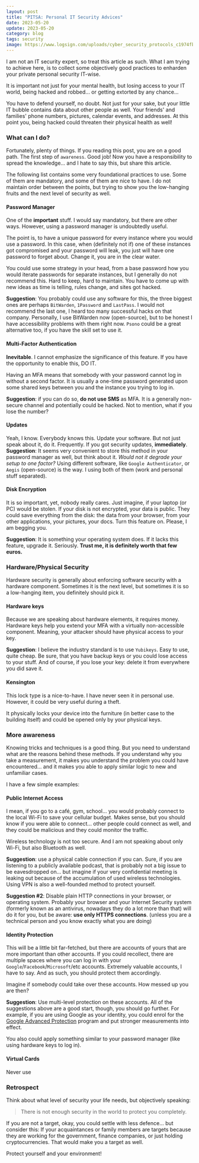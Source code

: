 ```yaml
---
layout: post
title: "PITSA: Personal IT Security Advices"
date: 2023-05-20
update: 2023-05-20
category: blog
tags: security
image: https://www.logsign.com/uploads/cyber_security_protocols_c1974fb1ed.png
---
```


I am not an IT security expert, so treat this article as such. What I am trying to achieve here, is to collect some objectively good practices to enharden your private personal security IT-wise.

It is important not just for your mental health, but losing access to your IT world, being hacked and robbed... or getting extorted by any chance... 

You have to defend yourself, no doubt. Not just for your sake, but your little IT bubble contains data about other people as well. Your friends' and families' phone numbers, pictures, calendar events, and addresses. At this point you, being hacked could threaten their physical health as well!

### What can I do?

Fortunately, plenty of things. If you reading this post, you are on a good path. The first step of `awareness`. Good job!
Now you have a responsibility to spread the knowledge... and I hate to say this, but share this article.

The following list contains some very foundational practices to use. Some of them are mandatory, and some of them are nice to have.
I do not maintain order between the points, but trying to show you the low-hanging fruits and the next level of security as well.

#### Password Manager
One of the **important** stuff. I would say mandatory, but there are other ways.
However, using a password manager is undoubtedly useful.

The point is, to have a unique password for every instance where you would use a password. In this case, when (definitely not if) one of these instances got compromised and your password will leak, you just will have one password to forget about. Change it, you are in the clear water.

You could use some strategy in your head, from a base password how you would iterate passwords for separate instances, but I generally do not recommend this. Hard to keep, hard to maintain. You have to come up with new ideas as time is telling, rules change, and sites got hacked.

**Suggestion**: You probably could use any software for this, the three biggest ones are perhaps `BitWarden`, `1Password` and `LastPass`.
I would not recommend the last one, I heard too many successful hacks on that company. Personally, I use BitWarden now (open-source), but to be honest I have accessibility problems with them right now.
`Psono` could be a great alternative too, if you have the skill set to use it.

#### Multi-Factor Authentication
**Inevitable**. I cannot emphasize the significance of this feature. If you have the opportunity to enable this, DO IT.

Having an MFA means that somebody with your password cannot log in without a second factor. It is usually a one-time password generated upon some shared keys between you and the instance you trying to log in.

**Suggestion**: if you can do so, **do not use SMS** as MFA. It is a generally non-secure channel and potentially could be hacked.
Not to mention, what if you lose the number?

#### Updates
Yeah, I know. Everybody knows this. Update your software. But not just speak about it, do it. Frequently.
If you got security updates, **immediately**.
**Suggestion**: It seems very convenient to store this method in your password manager as well, but think about it. _Would not it degrade your setup to one factor?_
Using different software, like `Google Authenticator`, or `Aegis` (open-source) is the way. I using both of them (work and personal stuff separated).

#### Disk Encryption
It is so important, yet, nobody really cares. Just imagine, if your laptop (or PC) would be stolen. If your disk is not encrypted, your data is public.
They could save everything from the disk: the data from your browser, from your other applications, your pictures, your docs.
Turn this feature on. Please, I am begging you.

**Suggestion**: It is something your operating system does. If it lacks this feature, upgrade it. Seriously.
**Trust me, it is definitely worth that few euros.**

### Hardware/Physical Security
Hardware security is generally about enforcing software security with a hardware component. Sometimes it is the next level, but sometimes it is so a low-hanging item, you definitely should pick it.

#### Hardware keys
Because we are speaking about hardware elements, it requires money. Hardware keys help you extend your MFA with a virtually non-accessible component. Meaning, your attacker should have physical access to your key.

**Suggestion**: I believe the industry standard is to use `Yubikeys`. Easy to use, quite cheap. Be sure, that you have backup keys or you could lose access to your stuff.
And of course, if you lose your key: delete it from everywhere you did save it.

#### Kensington
This lock type is a nice-to-have. I have never seen it in personal use. However, it could be very useful during a theft.

It physically locks your device into the furniture (in better case to the building itself) and could be opened only by your physical keys.

### More awareness
Knowing tricks and techniques is a good thing. But you need to understand what are the reasons behind these methods.
If you understand why you take a measurement, it makes you understand the problem you could have encountered... and it makes you able to apply similar logic to new and unfamiliar cases.

I have a few simple examples:

#### Public Internet Access
I mean, if you go to a café, gym, school... you would probably connect to the local Wi-Fi to save your cellular budget.
Makes sense, but you should know if you were able to connect... other people could connect as well, and they could be malicious and they could monitor the traffic.

Wireless technology is not too secure. And I am not speaking about only Wi-Fi, but also Bluetooth as well.

**Suggestion**: use a physical cable connection if you can. Sure, if you are listening to a publicly available podcast, that is probably not a big issue to be eavesdropped on... but imagine if your very confidential meeting is leaking out because of the accumulation of used wireless technologies.
Using VPN is also a well-founded method to protect yourself.

**Suggestion #2**: Disable plain HTTP connections in your browser, or operating system. Probably your browser and your Internet Security system (formerly known as an antivirus, nowadays they do a lot more than that) will do it for you, but be aware: **use only HTTPS connections**. (unless you are a technical person and you know exactly what you are doing)

#### Identity Protection
This will be a little bit far-fetched, but there are accounts of yours that are more important than other accounts. If you could recollect, there are multiple spaces where you can log in with your `Google`/`Facebook`/`Microsoft`/etc accounts. Extremely valuable accounts, I have to say.
And as such, you should protect them accordingly.

Imagine if somebody could take over these accounts. How messed up you are then?

**Suggestion**: Use multi-level protection on these accounts. All of the suggestions above are a good start, though, you should go further.
For example, if you are using Google as your identity, you could enrol for the [Google Advanced Protection] program and put stronger measurements into effect.

You also could apply something similar to your password manager (like using hardware keys to log in).

#### Virtual Cards
Never use 

### Retrospect
Think about what level of security your life needs, but objectively speaking:
> There is not enough security in the world to protect you completely.

If you are not a target, okay, you could settle with less defence... but consider this:
If your acquaintances or family members are targets because they are working for the government, finance companies, or just holding cryptocurrencies. That would make you a target as well.

Protect yourself and your environment!

[Google Advanced Protection]: https://landing.google.com/advancedprotection/
